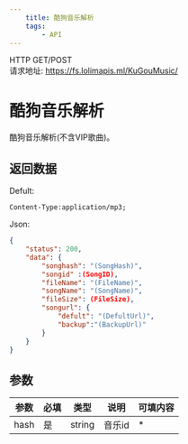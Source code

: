 ```yaml
---
    title: 酷狗音乐解析
    tags:
        - API
---
```

<span class="http">HTTP GET/POST</span>  
请求地址: https://fs.lolimapis.ml/KuGouMusic/

# 酷狗音乐解析
酷狗音乐解析(不含VIP歌曲)。

## 返回数据
Defult:
```
Content-Type:application/mp3;
```
Json:
```json
{
    "status": 200,
    "data": {
        "songhash": "(SongHash)",
        "songid" :(SongID),
        "fileName": "(FileName)",
        "songName": "(SongName)",
        "fileSize": (FileSize),
        "songurl": {
            "defult": "(DefultUrl)",
            "backup":"(BackupUrl)"
        }
    }
}
```

## 参数
| 参数 | 必填 | 类型 | 说明 | 可填内容 |
| --- | --- | --- | --- | --- |
| hash | 是 | string | 音乐id | * |

<script async src="https://pagead2.googlesyndication.com/pagead/js/adsbygoogle.js?client=ca-pub-3270219743311431" crossorigin="anonymous"></script>